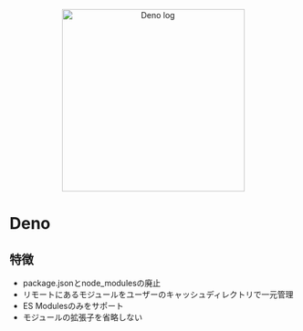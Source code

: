 <p align="center">
  <a href="https://deno.land/" target="blank">
    <img src="https://upload.wikimedia.org/wikipedia/commons/thumb/8/84/Deno.svg/900px-Deno.svg.png?20190706023036" alt="Deno log" width="320">
  </a>
</p>

# Deno

## 特徴

- package.jsonとnode_modulesの廃止
- リモートにあるモジュールをユーザーのキャッシュディレクトリで一元管理
- ES Modulesのみをサポート
- モジュールの拡張子を省略しない

